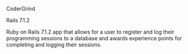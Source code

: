 CoderGrind

Rails 7.1.2

Ruby on Rails 7.1.2 app that allows for a user to register and log their programming
sessions to a database and awards experience points for completing and logging their sessions.
